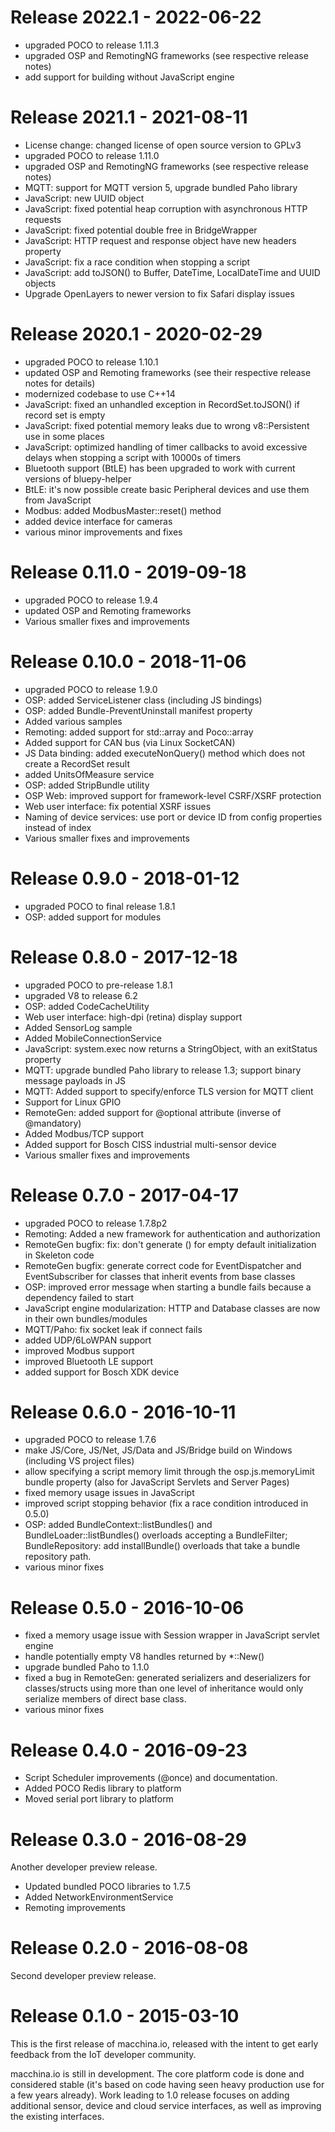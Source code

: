 # Release 2022.1 - 2022-06-22

  * upgraded POCO to release 1.11.3
  * upgraded OSP and RemotingNG frameworks (see respective release notes)
  * add support for building without JavaScript engine


# Release 2021.1 - 2021-08-11

  * License change: changed license of open source version to GPLv3
  * upgraded POCO to release 1.11.0
  * upgraded OSP and RemotingNG frameworks (see respective release notes)
  * MQTT: support for MQTT version 5, upgrade bundled Paho library
  * JavaScript: new UUID object
  * JavaScript: fixed potential heap corruption with asynchronous HTTP requests
  * JavaScript: fixed potential double free in BridgeWrapper
  * JavaScript: HTTP request and response object have new headers property
  * JavaScript: fix a race condition when stopping a script
  * JavaScript: add toJSON() to Buffer, DateTime, LocalDateTime and UUID objects
  * Upgrade OpenLayers to newer version to fix Safari display issues


# Release 2020.1 - 2020-02-29

  * upgraded POCO to release 1.10.1
  * updated OSP and Remoting frameworks (see their respective release notes for details)
  * modernized codebase to use C++14
  * JavaScript: fixed an unhandled exception in RecordSet.toJSON() if record set is empty
  * JavaScript: fixed potential memory leaks due to wrong v8::Persistent use in
    some places
  * JavaScript: optimized handling of timer callbacks to avoid excessive delays when
    stopping a script with 10000s of timers
  * Bluetooth support (BtLE) has been upgraded to work with current versions
    of bluepy-helper
  * BtLE: it's now possible create basic Peripheral devices and use them from JavaScript
  * Modbus: added ModbusMaster::reset() method
  * added device interface for cameras
  * various minor improvements and fixes


# Release 0.11.0 - 2019-09-18

  * upgraded POCO to release 1.9.4
  * updated OSP and Remoting frameworks
  * Various smaller fixes and improvements


# Release 0.10.0 - 2018-11-06

  * upgraded POCO to release 1.9.0
  * OSP: added ServiceListener class (including JS bindings)
  * OSP: added Bundle-PreventUninstall manifest property
  * Added various samples
  * Remoting: added support for std::array and Poco::array
  * Added support for CAN bus (via Linux SocketCAN)
  * JS Data binding: added executeNonQuery() method which does not create a RecordSet result
  * added UnitsOfMeasure service
  * OSP: added StripBundle utility
  * OSP Web: improved support for framework-level CSRF/XSRF protection
  * Web user interface: fix potential XSRF issues
  * Naming of device services: use port or device ID from config properties instead of index
  * Various smaller fixes and improvements


# Release 0.9.0 - 2018-01-12

  * upgraded POCO to final release 1.8.1
  * OSP: added support for modules


# Release 0.8.0 - 2017-12-18

  * upgraded POCO to pre-release 1.8.1
  * upgraded V8 to release 6.2
  * OSP: added CodeCacheUtility
  * Web user interface: high-dpi (retina) display support
  * Added SensorLog sample
  * Added MobileConnectionService
  * JavaScript: system.exec now returns a StringObject, with an exitStatus property
  * MQTT: upgrade bundled Paho library to release 1.3; support binary message payloads in JS
  * MQTT: Added support to specify/enforce TLS version for MQTT client
  * Support for Linux GPIO
  * RemoteGen: added support for @optional attribute (inverse of @mandatory)
  * Added Modbus/TCP support
  * Added support for Bosch CISS industrial multi-sensor device
  * Various smaller fixes and improvements


# Release 0.7.0 - 2017-04-17

  * upgraded POCO to release 1.7.8p2
  * Remoting: Added a new framework for authentication and authorization
  * RemoteGen bugfix: fix: don't generate () for empty default initialization in Skeleton code
  * RemoteGen bugfix: generate correct code for EventDispatcher and EventSubscriber for
    classes that inherit events from base classes
  * OSP: improved error message when starting a bundle fails because a dependency failed to start
  * JavaScript engine modularization: HTTP and Database classes are now in their own bundles/modules
  * MQTT/Paho: fix socket leak if connect fails
  * added UDP/6LoWPAN support
  * improved Modbus support
  * improved Bluetooth LE support
  * added support for Bosch XDK device


# Release 0.6.0 - 2016-10-11

  * upgraded POCO to release 1.7.6
  * make JS/Core, JS/Net, JS/Data and JS/Bridge build on Windows (including VS project files)
  * allow specifying a script memory limit through the osp.js.memoryLimit bundle property
    (also for JavaScript Servlets and Server Pages)
  * fixed memory usage issues in JavaScript
  * improved script stopping behavior (fix a race condition introduced in 0.5.0)
  * OSP: added BundleContext::listBundles() and BundleLoader::listBundles() overloads
    accepting a BundleFilter; BundleRepository: add installBundle() overloads that take a
    bundle repository path.
  * various minor fixes


# Release 0.5.0 - 2016-10-06

  * fixed a memory usage issue with Session wrapper in JavaScript servlet engine
  * handle potentially empty V8 handles returned by *::New()
  * upgrade bundled Paho to 1.1.0
  * fixed a bug in RemoteGen: generated serializers and deserializers for
    classes/structs using more than one level of inheritance would only serialize
    members of direct base class.
  * various minor fixes


# Release 0.4.0 - 2016-09-23

  * Script Scheduler improvements (@once) and documentation.
  * Added POCO Redis library to platform
  * Moved serial port library to platform


# Release 0.3.0 - 2016-08-29

Another developer preview release.

  * Updated bundled POCO libraries to 1.7.5
  * Added NetworkEnvironmentService
  * Remoting improvements


# Release 0.2.0 - 2016-08-08

Second developer preview release.


# Release 0.1.0 - 2015-03-10

This is the first release of macchina.io, released with the intent to get
early feedback from the IoT developer community.

macchina.io is still in development. The core platform code is done and
considered stable (it's based on code having seen heavy production use
for a few years already). Work leading to 1.0 release focuses on adding
additional sensor, device and cloud service interfaces, as well as improving
the existing interfaces.

